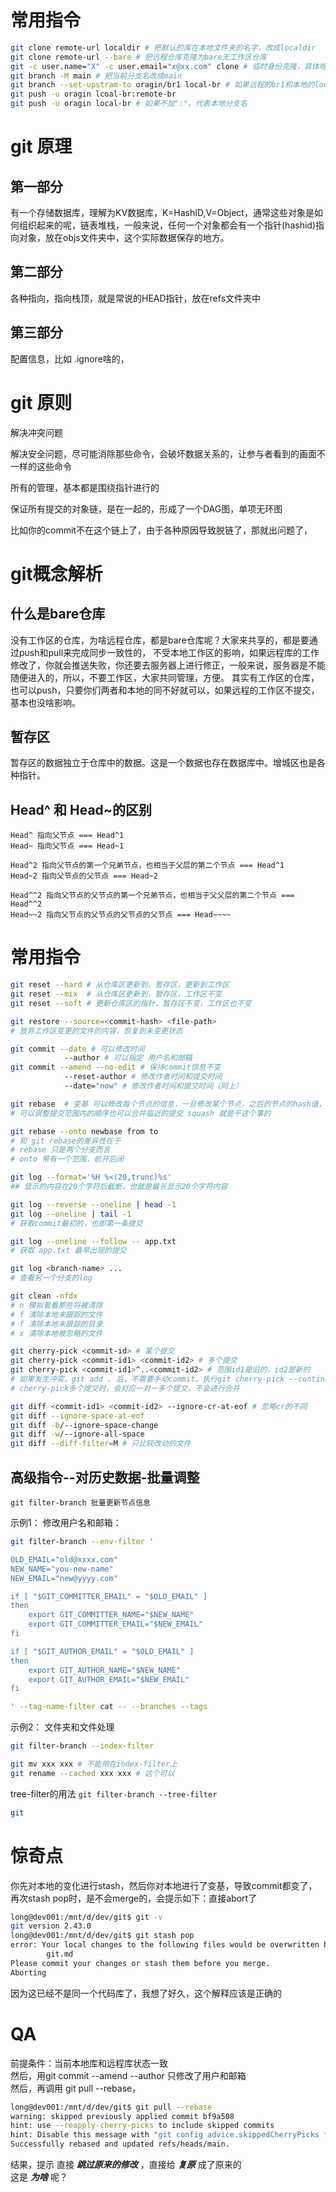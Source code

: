 # 常用指令
```bash
git clone remote-url localdir # 把默认的库在本地文件夹的名字，改成localdir
git clone remote-url --bare # 把远程仓库克隆为bare无工作区仓库
git -c user.name="X" -c user.email="x@xx.com" clone # 临时身份克隆，具体啥意思，没用过
git branch -M main # 把当前分支名改成main
git branch --set-upstram-to oragin/br1 local-br # 如果远程的br1和本地的local-br不一样，在push的时候还是不行，还得指定 分支名，真是奇了怪了
git push -u oragin lcoal-br:remote-br
git push -u oragin local-br # 如果不加":"，代表本地分支名
```

# git 原理
## 第一部分
有一个存储数据库，理解为KV数据库，K=HashID,V=Object，通常这些对象是如何组织起来的呢，链表堆栈，一般来说，任何一个对象都会有一个指针(hashid)指向对象，放在objs文件夹中，这个实际数据保存的地方。

## 第二部分
各种指向，指向栈顶，就是常说的HEAD指针，放在refs文件夹中

## 第三部分
配置信息，比如 .ignore啥的，

# git 原则
解决冲突问题

解决安全问题，尽可能消除那些命令，会破坏数据关系的，让参与者看到的画面不一样的这些命令

所有的管理，基本都是围绕指针进行的

保证所有提交的对象链，是在一起的，形成了一个DAG图，单项无环图

比如你的commit不在这个链上了，由于各种原因导致脱链了，那就出问题了，



# git概念解析

## 什么是bare仓库
没有工作区的仓库，为啥远程仓库，都是bare仓库呢？大家来共享的，都是要通过push和pull来完成同步一致性的， 不受本地工作区的影响，如果远程库的工作修改了，你就会推送失败，你还要去服务器上进行修正，一般来说，服务器是不能随便进入的，所以，不要工作区，大家共同管理，方便。
其实有工作区的仓库，也可以push，只要你们两者和本地的同不好就可以，如果远程的工作区不提交，基本也没啥影响。

## 暂存区
暂存区的数据独立于仓库中的数据。这是一个数据也存在数据库中。增城区也是各种指针。


## Head^ 和 Head~的区别

```plaintext
Head^ 指向父节点 === Head^1
Head~ 指向父节点 === Head~1

Head^2 指向父节点的第一个兄弟节点，也相当于父层的第二个节点 === Head^1
Head~2 指向父节点的父节点 === Head~2

Head^^2 指向父节点的父节点的第一个兄弟节点，也相当于父父层的第二个节点 === Head^^2
Head~~2 指向父节点的父节点的父节点的父节点 === Head~~~~
```

# 常用指令
```bash
git reset --hard # 从仓库区更新到，暂存区，更新到工作区
git reset --mix  # 从仓库区更新到，暂存区，工作区不变
git reset --soft # 更新仓库区的指针，暂存区不变，工作区也不变

git restore --source=<commit-hash> <file-path>
# 放弃工作区变更的文件的内容，恢复到未变更状态

git commit --date # 可以修改时间 
            --author # 可以指定 用户名和邮箱
git commit --amend --no-edit # 保持commit信息不变  
            --reset-author # 修改作者时间和提交时间
            --date="now" # 修改作者时间和提交时间（同上）

git rebase  # 变基 可以修改每个节点的信息，一旦修改某个节点，之后的节点的hash值，全部要重新计算
# 可以调整提交范围内的顺序也可以合并临近的提交 squash 就是干这个事的

git rebase --onto newbase from to
# 和 git rebase的差异性在于
# rebase 只是两个分支而言
# onto 带有一个范围，前开后闭

git log --format='%H %<(20,trunc)%s'
## 显示的内容在20个字符后截断，也就是最长显示20个字符内容

git log --reverse --oneline | head -1 
git log --oneline | tail -1 
# 获取commit最初的，也即第一条提交

git log --oneline --follow -- app.txt
# 获取 app.txt 最早出现的提交

git log <branch-name> ...
# 查看另一个分支的log

git clean -nfdx
# n 模拟看看那些将被清除
# f 清除本地未跟踪的文件
# f 清除本地未跟踪的目录
# x 清除本地被忽略的文件

git cherry-pick <commit-id> # 某个提交
git cherry-pick <commit-id1> <commit-id2> # 多个提交
git cherry-pick <commit-id1>^..<commit-id2> # 范围id1是旧的，id2是新的
# 如果发生冲突，git add . 后，不需要手动commit，执行git cherry-pick --continue 会自动进行commit
# cherry-pick多个提交时，会对应一对一多个提交，不会进行合并

git diff <commit-id1> <commit-id2> --ignore-cr-at-eof # 忽略cr的不同
git diff --ignore-space-at-eof
git diff -b/--ignore-space-change
git diff -w/--ignore-all-space
git diff --diff-filter=M # 只比较改动的文件
```

## 高级指令--对历史数据-批量调整

`git filter-branch 批量更新节点信息`

示例1： 修改用户名和邮箱：
```bash
git filter-branch --env-filter '

OLD_EMAIL="old@xxxx.com"
NEW_NAME="you-new-name"
NEW_EMAIL="new@yyyy.com"

if [ "$GIT_COMMITTER_EMAIL" = "$OLD_EMAIL" ]
then
    export GIT_COMMITTER_NAME="$NEW_NAME"
    export GIT_COMMITTER_EMAIL="$NEW_EMAIL"
fi

if [ "$GIT_AUTHOR_EMAIL" = "$OLD_EMAIL" ]
then
    export GIT_AUTHOR_NAME="$NEW_NAME"
    export GIT_AUTHOR_EMAIL="$NEW_EMAIL"
fi

' --tag-name-filter cat -- --branches --tags
```

示例2： 文件夹和文件处理
```bash
git filter-branch --index-filter
```

```bash
git mv xxx xxx # 不能用在index-filter上
git rename --cached xxx xxx # 这个可以
```

tree-filter的用法
`git filter-branch --tree-filter`

```bash
git 
```


# 惊奇点
你先对本地的变化进行stash，然后你对本地进行了变基，导致commit都变了，再次stash pop时，是不会merge的，会提示如下：直接abort了
```bash
long@dev001:/mnt/d/dev/git$ git -v
git version 2.43.0
long@dev001:/mnt/d/dev/git$ git stash pop
error: Your local changes to the following files would be overwritten by merge:
        git.md
Please commit your changes or stash them before you merge.
Aborting
```
因为这已经不是同一个代码库了，我想了好久，这个解释应该是正确的


# QA
前提条件：当前本地库和远程库状态一致  
然后，用git commit --amend --author 只修改了用户和邮箱  
然后，再调用 git pull --rebase，
```bash
long@dev001:/mnt/d/dev/git$ git pull --rebase
warning: skipped previously applied commit bf9a508
hint: use --reapply-cherry-picks to include skipped commits
hint: Disable this message with "git config advice.skippedCherryPicks false"
Successfully rebased and updated refs/heads/main.
```
结果，提示 直接 ***跳过原来的修改*** ，直接给 ***复原*** 成了原来的  
这是 ***为啥*** 呢？